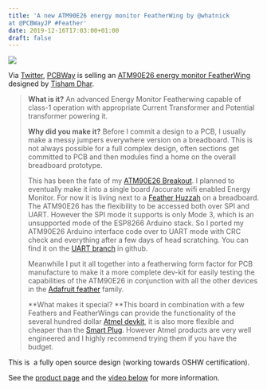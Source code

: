 ```yaml
---
title: 'A new ATM90E26 energy monitor FeatherWing by @whatnick
at @PCBWayJP #Feather'
date: 2019-12-16T17:03:00+01:00
draft: false
---
```


![](https://cdn-blog.adafruit.com/uploads/2019/12/Untitled-43.png)

Via [Twitter](https://twitter.com/PCBWayJP/status/1204331574273044480?s=03), [PCBWay](https://twitter.com/PCBWayJP) is selling an [ATM90E26 energy monitor FeatherWing](https://www.pcbway.com/project/gifts_detail/ATM90E26_FeatherWing.html) designed by [Tisham Dhar](https://twitter.com/whatnick).

> **What is it?** An advanced Energy Monitor Featherwing capable of class-1 operation with appropriate Current Transformer and Potential transformer powering it.
> 
> **Why did you make it?** Before I commit a design to a PCB, I usually make a messy jumpers everywhere version on a breadboard. This is not always possible for a full complex design, often sections get committed to PCB and then modules find a home on the overall breadboard prototype.
> 
> This has been the fate of my [ATM90E26 Breakout](https://www.tindie.com/products/whatnick/atm90e26-breakout/). I planned to eventually make it into a single board /accurate wifi enabled Energy Monitor. For now it is living next to a [Feather Huzzah](https://www.adafruit.com/product/2821) on a breadboard. The ATM90E26 has the flexibility to be accessed both over SPI and UART. However the SPI mode it supports is only Mode 3, which is an unsupported mode of the ESP8266 Arduino stack. So I ported my ATM90E26 Arduino interface code over to UART mode with CRC check and everything after a few days of head scratching. You can find it on the [UART branch](https://github.com/whatnick/ATM90E26_Arduino/tree/UART) in github.
> 
> Meanwhile I put it all together into a featherwing form factor for PCB manufacture to make it a more complete dev-kit for easily testing the capabilities of the ATM90E26 in conjunction with all the other devices in the [Adafruit feather](https://www.adafruit.com/feather) family.
> 
> **What makes it special? **This board in combination with a few Feathers and FeatherWings can provide the functionality of the several hundred dollar [Atmel devkit](http://au.mouser.com/ProductDetail/Atmel/ATM90E2X-DB/?qs=sGAEpiMZZMsyTxkJnMM1W6ANc49mzXnPmPsTckpPEGTRvTdFsw7EmQ%3d%3d), it is also more flexible and cheaper than the [Smart Plug](http://au.mouser.com/ProductDetail/Atmel/ATSMARTPLUGEU/?qs=sGAEpiMZZMsg%252bek5lc7F5lNvriRPa95qP%2f%2faf1Ap9D0%3d). However Atmel products are very well engineered and I highly recommend trying them if you have the budget.

This is  a fully open source design (working towards OSHW certification).

See the [product page](https://www.pcbway.com/project/gifts_detail/ATM90E26_FeatherWing.html) and the [video below](https://youtu.be/YI2-IAKHrNQ) for more information.
